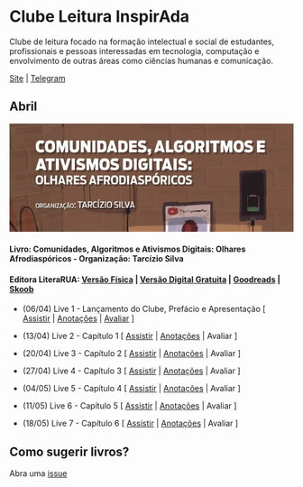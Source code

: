 # Clube Leitura InspirAda

Clube de leitura focado na formação intelectual e social de estudantes,
profissionais e pessoas interessadas em tecnologia, computação e
envolvimento de outras áreas como ciências humanas e comunicação.

[Site](http://www.inspiradanacomputacao.com/blog/clube-de-leitura-inspirada-adota-livro-que-aborda-relacao-entre-tecnologia-e-questoes-raciais)
\| [Telegram](https://t.me/ClubeLeituraInspirAda)

## Abril

![Capa do Livro](./notas/livro01/cover_01_caadoa_tarcizio_silva.png)

#### Livro: Comunidades, Algoritmos e Ativismos Digitais: Olhares Afrodiaspóricos - Organização: Tarcízio Silva
#### Editora LiteraRUA: [Versão Física][livro01-compre] | [Versão Digital Gratuita][livro01-ebook] | [Goodreads][livro01-goodreads] | [Skoob][livro01-skoob]

- (06/04) Live 1 - Lançamento do Clube, Prefácio e Apresentação [
[Assistir](https://youtu.be/lZjSEpgFTh0) \|
[Anotações](./notas/livro01/live-01.md) \|
[Avaliar](https://forms.gle/PnnBBfNFw6uWZwmP7)
]

- (13/04) Live 2 - Capítulo 1 [
[Assistir](https://youtu.be/foy77XEVcYY) \|
[Anotações](./notas/livro01/live-02.md) \|
Avaliar
]

- (20/04) Live 3 - Capítulo 2 [
[Assistir](https://youtu.be/bpYCfMlDXu4) \|
[Anotações](./notas/livro01/live-03.md) \|
Avaliar
]

- (27/04) Live 4 - Capítulo 3 [
[Assistir](https://youtu.be/oU-EgiIvdLE) \|
[Anotações](./notas/livro01/live-04.md) \|
Avaliar
]

- (04/05) Live 5 - Capítulo 4 [
[Assistir](https://youtu.be/SDMLMMhHolw) \|
[Anotações](./notas/livro01/live-05.md) \|
Avaliar
]

- (11/05) Live 6 - Capítulo 5 [
[Assistir](https://youtu.be/59C3190AA4g) \|
[Anotações](./notas/livro01/live-06.md) \|
Avaliar
]

- (18/05) Live 7 - Capítulo 6 [
[Assistir](https://youtu.be/wNgakkFNhvI) \|
[Anotações](./notas/livro01/live-07.md) \|
Avaliar
]

## Como sugerir livros?

Abra uma [issue](https://github.com/inspiradanacomputacao/clubeleiturainspirada/issues)

[livro01-compre]:     http://www.literarua.com.br/livro/olhares-afrodiasporicos
[livro01-ebook]:      https://bit.ly/ComunidadesDigitais
[livro01-skoob]:      https://www.skoob.com.br/comunidades-algoritmos-e-ativismos-digitais-1136137ed1139762.html
[livro01-goodreads]:  https://www.goodreads.com/book/show/53005858-comunidades-algoritmos-e-ativismos-digitais
